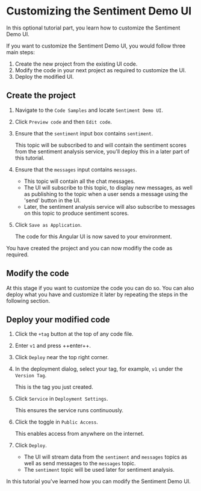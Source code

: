 # Customizing the Sentiment Demo UI

In this optional tutorial part, you learn how to customize the Sentiment Demo UI.

If you want to customize the Sentiment Demo UI, you would follow three main steps:

1. Create the new project from the existing UI code.
2. Modify the code in your next project as required to customize the UI.
3. Deploy the modified UI.

## Create the project

1. Navigate to the `Code Samples` and locate `Sentiment Demo UI`.

2. Click `Preview code` and then `Edit code`.

3. Ensure that the `sentiment` input box contains `sentiment`.

	This topic will be subscribed to and will contain the sentiment scores from the sentiment analysis service, you'll deploy this in a later part of this tutorial.

3. Ensure that the `messages` input contains `messages`.

	- This topic will contain all the chat messages.
	- The UI will subscribe to this topic, to display new messages, as well as publishing to the topic when a user sends a message using the 'send' button in the UI.
	- Later, the sentiment analysis service will also subscribe to messages on this topic to produce sentiment scores.

3. Click `Save as Application`. 

	The code for this Angular UI is now saved to your environment.

You have created the project and you can now modifiy the code as required.

## Modify the code

At this stage if you want to customize the code you can do so. You can also deploy what you have and customize it later by repeating the steps in the following section.

## Deploy your modified code

1. Click the `+tag` button at the top of any code file.

2. Enter `v1` and press ++enter++.

3. Click `Deploy` near the top right corner.

4. In the deployment dialog, select your tag, for example, `v1` under the `Version Tag`.
	
	This is the tag you just created.

5. Click `Service` in `Deployment Settings`.
	
	This ensures the service runs continuously.

6. Click the toggle in `Public Access`.

	This enables access from anywhere on the internet.

7. Click `Deploy`.
	
	- The UI will stream data from the `sentiment` and `messages` topics as well as send messages to the `messages` topic.
	- The `sentiment` topic will be used later for sentiment analysis.

In this tutorial you've learned how you can modify the Sentiment Demo UI.
